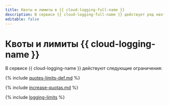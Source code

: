 ```yaml
---
title: Квоты и лимиты в {{ cloud-logging-full-name }}
description: В сервисе {{ cloud-logging-full-name }} действует ряд квот и лимитов. Более подробно об ограничениях в сервисах вы узнаете из этой статьи.
editable: false
---
```


# Квоты и лимиты {{ cloud-logging-name }}

В сервисе {{ cloud-logging-name }} действуют следующие ограничения:

{% include [quotes-limits-def.md](../../_includes/quotes-limits-def.md) %}

{% include [increase-quotas.md](../../_includes/increase-quotas.md) %}

{% include [logging-limits](../../_includes/logging/logging-limits.md) %}